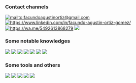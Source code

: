 ### Contact channels

<a href="mailto:facundoagustinortiz@gmail.com" target="_blank"><img src="https://img.shields.io/badge/Gmail-db4a39?style=for-the-badge&logo=gmail&logoColor=white" alt="mailto:facundoagustinortiz@gmail.com" /></a>
<a href="https://linkedin.com/in/fakuortiz/" target="_blank"><img src="https://img.shields.io/badge/LinkedIn-0077B5?style=for-the-badge&logo=linkedin&logoColor=white" alt="https://www.linkedin.com/in/facundo-agustin-ortiz-gomez/" /></a>
<a href="https://wa.me/5492613868279" target="_blank"><img src="https://img.shields.io/badge/WhatsApp-25D366?style=for-the-badge&logo=whatsapp&logoColor=white" alt="https://wa.me/5492613868279" /></a>
<a href="https://linktr.ee/fakuortiz" target="_blank"><img src="https://img.shields.io/badge/linktree-1de9b6?style=for-the-badge&logo=linktree&logoColor=white" /></a>

### Some notable knowledges

<img src="https://img.shields.io/badge/typescript-%23007ACC.svg?style=for-the-badge&logo=typescript&logoColor=white"> <img src="https://img.shields.io/badge/Next-black?style=for-the-badge&logo=next.js&logoColor=white"> <img src="https://img.shields.io/badge/astro-%232C2052.svg?style=for-the-badge&logo=astro&logoColor=white"> <img src="https://img.shields.io/badge/redux-%23593d88.svg?style=for-the-badge&logo=redux&logoColor=white"> <img src="https://img.shields.io/badge/SASS-hotpink.svg?style=for-the-badge&logo=SASS&logoColor=white"> <img src="https://img.shields.io/badge/tailwind-%2338B2AC.svg?style=for-the-badge&logo=tailwind-css&logoColor=white"> <img src="https://img.shields.io/badge/vitest-6E9F18?style=for-the-badge&logo=vitest&logoColor=white">

### Some tools and others

<img src="https://img.shields.io/badge/GIT-E44C30?style=for-the-badge&logo=git&logoColor=white"> <img src="https://img.shields.io/badge/vercel-%23000000.svg?style=for-the-badge&logo=vercel&logoColor=white"> <img src="https://img.shields.io/badge/Figma-F24E1E?style=for-the-badge&logo=figma&logoColor=white"> <img src="https://img.shields.io/badge/jira-%230A0FFF.svg?style=for-the-badge&logo=jira&logoColor=white"> <img src="https://img.shields.io/badge/google%20analytics-fe9f10?style=for-the-badge&logo=google&logoColor=white">
